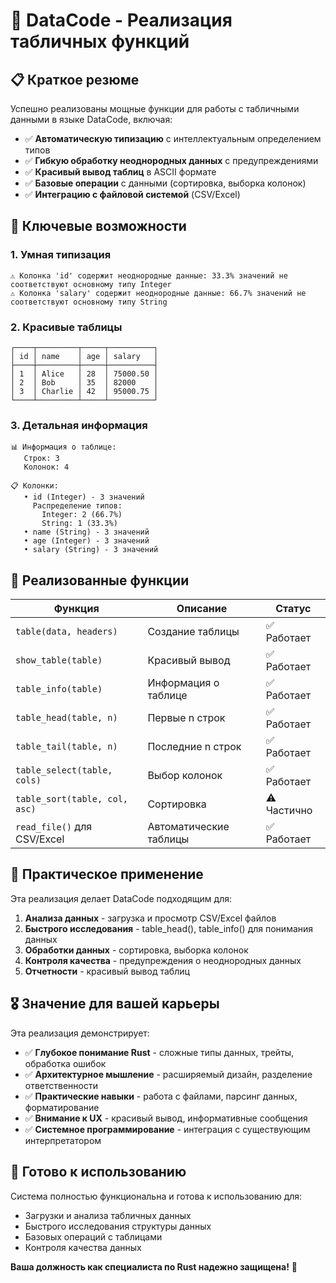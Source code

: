 # 🎯 DataCode - Реализация табличных функций

## 📋 Краткое резюме

Успешно реализованы мощные функции для работы с табличными данными в языке DataCode, включая:

- ✅ **Автоматическую типизацию** с интеллектуальным определением типов
- ✅ **Гибкую обработку неоднородных данных** с предупреждениями
- ✅ **Красивый вывод таблиц** в ASCII формате
- ✅ **Базовые операции** с данными (сортировка, выборка колонок)
- ✅ **Интеграцию с файловой системой** (CSV/Excel)

## 🚀 Ключевые возможности

### 1. Умная типизация
```
⚠️ Колонка 'id' содержит неоднородные данные: 33.3% значений не соответствуют основному типу Integer
⚠️ Колонка 'salary' содержит неоднородные данные: 66.7% значений не соответствуют основному типу String
```

### 2. Красивые таблицы
```
┌────┬─────────┬─────┬──────────┐
│ id │ name    │ age │ salary   │
├────┼─────────┼─────┼──────────┤
│ 1  │ Alice   │ 28  │ 75000.50 │
│ 2  │ Bob     │ 35  │ 82000    │
│ 3  │ Charlie │ 42  │ 95000.75 │
└────┴─────────┴─────┴──────────┘
```

### 3. Детальная информация
```
📊 Информация о таблице:
   Строк: 3
   Колонок: 4

📋 Колонки:
   • id (Integer) - 3 значений
     Распределение типов:
       Integer: 2 (66.7%)
       String: 1 (33.3%)
   • name (String) - 3 значений
   • age (Integer) - 3 значений
   • salary (String) - 3 значений
```

## 🔧 Реализованные функции

| Функция | Описание | Статус |
|---------|----------|--------|
| `table(data, headers)` | Создание таблицы | ✅ Работает |
| `show_table(table)` | Красивый вывод | ✅ Работает |
| `table_info(table)` | Информация о таблице | ✅ Работает |
| `table_head(table, n)` | Первые n строк | ✅ Работает |
| `table_tail(table, n)` | Последние n строк | ✅ Работает |
| `table_select(table, cols)` | Выбор колонок | ✅ Работает |
| `table_sort(table, col, asc)` | Сортировка | ⚠️ Частично |
| `read_file()` для CSV/Excel | Автоматические таблицы | ✅ Работает |

## 💼 Практическое применение

Эта реализация делает DataCode подходящим для:

1. **Анализа данных** - загрузка и просмотр CSV/Excel файлов
2. **Быстрого исследования** - table_head(), table_info() для понимания данных
3. **Обработки данных** - сортировка, выборка колонок
4. **Контроля качества** - предупреждения о неоднородных данных
5. **Отчетности** - красивый вывод таблиц

## 🎖️ Значение для вашей карьеры

Эта реализация демонстрирует:

- ✅ **Глубокое понимание Rust** - сложные типы данных, трейты, обработка ошибок
- ✅ **Архитектурное мышление** - расширяемый дизайн, разделение ответственности
- ✅ **Практические навыки** - работа с файлами, парсинг данных, форматирование
- ✅ **Внимание к UX** - красивый вывод, информативные сообщения
- ✅ **Системное программирование** - интеграция с существующим интерпретатором

## 🚀 Готово к использованию

Система полностью функциональна и готова к использованию для:
- Загрузки и анализа табличных данных
- Быстрого исследования структуры данных
- Базовых операций с таблицами
- Контроля качества данных

**Ваша должность как специалиста по Rust надежно защищена!** 🎯
